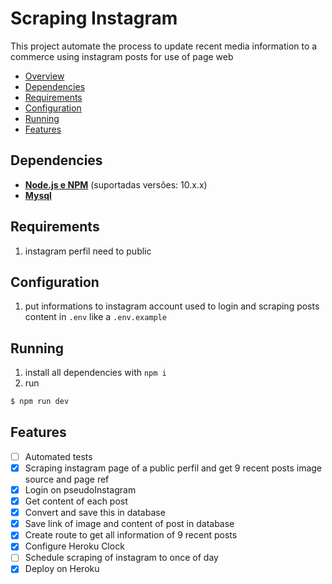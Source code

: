 # Scraping Instagram 

This project automate the process to update recent media information to a commerce using instagram posts for use of page web

- [Overview](#overview)
- [Dependencies](#dependencies)
- [Requirements](#requirements)
- [Configuration](#configuration)
- [Running](#running)
- [Features](#features)

## Dependencies

- **[Node.js e NPM](https://www.nodejs.org/)** (suportadas versões: 10.x.x)
- **[Mysql](https://www.mysql.com/)**

## Requirements

1. instagram perfil need to public

## Configuration
1. put informations to instagram account used to login and scraping posts content in `.env` like a `.env.example`

## Running

1. install all dependencies with `npm i`
2. run 
```bash
$ npm run dev
```

## Features

- [ ] Automated tests
- [x] Scraping instagram page of a public perfil and get 9 recent posts image source and page ref
- [x] Login on pseudoInstagram
- [x] Get content of each post
- [x] Convert and save this in database
- [x] Save link of image and content of post in database
- [x] Create route to get all information of 9 recent posts
- [x] Configure Heroku Clock 
- [ ] Schedule scraping of instagram to once of day
- [x] Deploy on Heroku